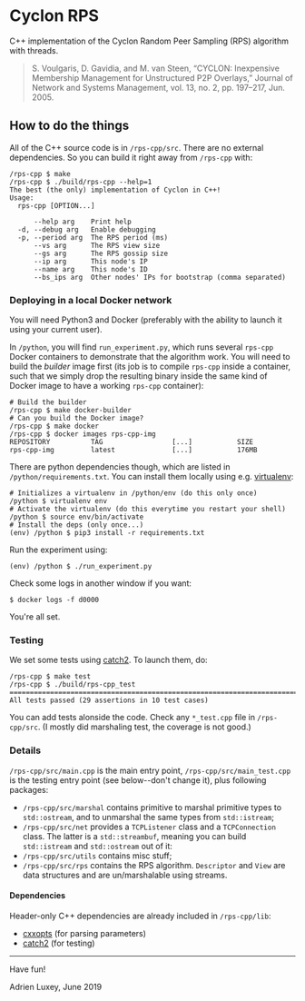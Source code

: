 # Cyclon RPS

C++ implementation of the Cyclon Random Peer Sampling (RPS) algorithm with threads. 

> S. Voulgaris, D. Gavidia, and M. van Steen, “CYCLON: Inexpensive Membership Management for Unstructured P2P Overlays,” Journal of Network and Systems Management, vol. 13, no. 2, pp. 197–217, Jun. 2005.


## How to do the things

All of the C++ source code is in `/rps-cpp/src`. There are no external dependencies. So you can build it right away from `/rps-cpp` with:

	/rps-cpp $ make 
	/rps-cpp $ ./build/rps-cpp --help=1
	The best (the only) implementation of Cyclon in C++!
	Usage:
	  rps-cpp [OPTION...]

	      --help arg    Print help
	  -d, --debug arg   Enable debugging
	  -p, --period arg  The RPS period (ms)
	      --vs arg      The RPS view size
	      --gs arg      The RPS gossip size
	      --ip arg      This node's IP
	      --name arg    This node's ID
	      --bs_ips arg  Other nodes' IPs for bootstrap (comma separated)

### Deploying in a local Docker network

You will need Python3 and Docker (preferably with the ability to launch it using your current user).

In `/python`, you will find `run_experiment.py`, which runs several `rps-cpp` Docker containers to demonstrate that the algorithm work. You will need to build the *builder* image first (its job is to compile `rps-cpp` inside a container, such that we simply drop the resulting binary inside the same kind of Docker image to have a working `rps-cpp` container):

	# Build the builder
	/rps-cpp $ make docker-builder 
	# Can you build the Docker image?
	/rps-cpp $ make docker 
	/rps-cpp $ docker images rps-cpp-img
	REPOSITORY          TAG                 [...]           SIZE
	rps-cpp-img         latest              [...]           176MB

There are python dependencies though, which are listed in `/python/requirements.txt`. You can install them locally using e.g. [virtualenv](https://virtualenv.pypa.io/en/stable/):

	# Initializes a virtualenv in /python/env (do this only once)
	/python $ virtualenv env
	# Activate the virtualenv (do this everytime you restart your shell)
	/python $ source env/bin/activate
	# Install the deps (only once...)
	(env) /python $ pip3 install -r requirements.txt

Run the experiment using:

	(env) /python $ ./run_experiment.py 

Check some logs in another window if you want:

	$ docker logs -f d0000

You're all set.

### Testing 

We set some tests using [catch2](https://github.com/catchorg/Catch2/). To launch them, do:

	/rps-cpp $ make test 
	/rps-cpp $ ./build/rps-cpp_test 
	===============================================================================
	All tests passed (29 assertions in 10 test cases)

You can add tests alonside the code. Check any `*_test.cpp` file in `/rps-cpp/src`. (I mostly did marshaling test, the coverage is not good.)

### Details 

`/rps-cpp/src/main.cpp` is the main entry point, `/rps-cpp/src/main_test.cpp` is the testing entry point (see below--don't change it), plus following packages:

* `/rps-cpp/src/marshal` contains primitive to marshal primitive types to `std::ostream`, and to unmarshal the same types from `std::istream`;
* `/rps-cpp/src/net` provides a `TCPListener` class and a `TCPConnection` class. The latter is a `std::streambuf`, meaning you can build `std::istream` and `std::ostream` out of it:
* `/rps-cpp/src/utils` contains misc stuff;
* `/rps-cpp/src/rps` contains the RPS algorithm. `Descriptor` and `View` are data structures and are un/marshalable using streams.


#### Dependencies

Header-only C++ dependencies are already included in `/rps-cpp/lib`:

* [cxxopts](https://github.com/jarro2783/cxxopts) (for parsing parameters)
* [catch2](https://github.com/catchorg/Catch2/) (for testing)


---

Have fun!

Adrien Luxey, June 2019
